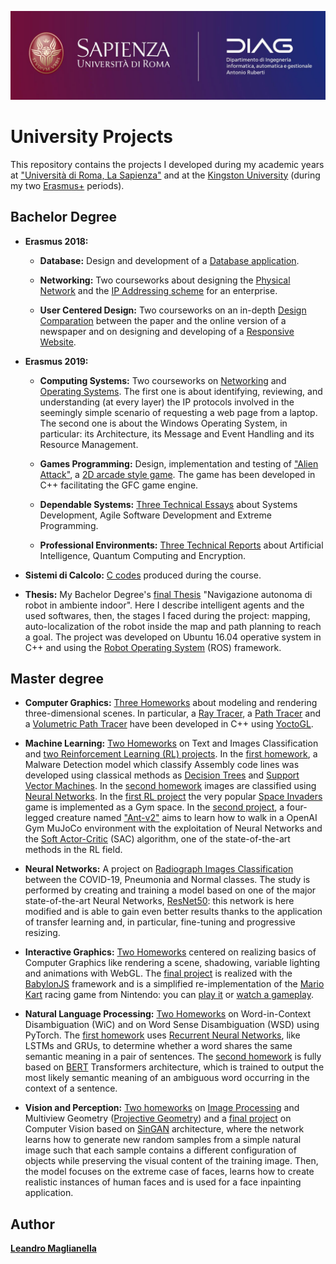 ![logo](./Bachelor%20degree/sapienza.jpg)
# University Projects
This repository contains the projects I developed during my academic years at ["Università di Roma, La Sapienza"](https://www.uniroma1.it/it/pagina-strutturale/home) and at the [Kingston University](https://www.kingston.ac.uk/) (during my two [Erasmus+](https://erasmus-plus.ec.europa.eu/) periods).

## Bachelor Degree
- **Erasmus 2018:**
  - **Database:** Design and development of a [Database application](./Bachelor%20degree/ERASMUS%201/Database).
  
  - **Networking:** Two courseworks about designing the [Physical Network](./Bachelor%20degree/ERASMUS%201/Networking/Coursework1%20-%20physical%20network%20design) and the [IP Addressing scheme](./Bachelor%20degree/ERASMUS%201/Networking/Coursework2%20-%20IP%20addreessing%20scheme%20design) for an enterprise.
  
  - **User Centered Design:** Two courseworks on an in-depth [Design Comparation](./Bachelor%20degree/ERASMUS%201/User%20Centered%20Design/Coursework%20A%20-%20Design%20comparation) between the paper and the online version of a newspaper and on designing and developing of a [Responsive Website](./Bachelor%20degree/ERASMUS%201/User%20Centered%20Design/Coursework%20B%20-%20Website%20design).

- **Erasmus 2019:**
  - **Computing Systems:** Two courseworks on [Networking](./Bachelor%20degree/ERASMUS%202/Computing%20Systems/Networking%20Coursework) and [Operating Systems](./Bachelor%20degree/ERASMUS%202/Computing%20Systems/Operating%20Systems%20Coursework). The first one is about identifying, reviewing, and understanding (at every layer) the IP protocols involved in the seemingly simple scenario of requesting a web page from a laptop. The second one is about the Windows Operating System, in particular: its Architecture, its Message and Event Handling and its Resource Management.

  - **Games Programming:** Design, implementation and testing of ["Alien Attack"](https://www.youtube.com/watch?v=LT6yNk9aptU), a [2D arcade style game](./Bachelor%20degree/ERASMUS%202/Games%20Programming). The game has been developed in C++ facilitating the GFC game engine.
  
  - **Dependable Systems:** [Three Technical Essays](./Bachelor%20degree/ERASMUS%202/Dependable%20Systems) about Systems Development, Agile Software Development and Extreme Programming.
  
  - **Professional Environments:** [Three Technical Reports](./Bachelor%20degree/ERASMUS%202/Professional%20Environments) about Artificial Intelligence, Quantum Computing and Encryption.

- **Sistemi di Calcolo:** [C codes](./Bachelor%20degree/Sistemi%20di%20Calcolo/Code) produced during the course.

- **Thesis:** My Bachelor Degree's [final Thesis](./Bachelor%20degree/Tesi/My_thesis.pdf) "Navigazione autonoma di robot in ambiente indoor". Here I describe intelligent agents and the used softwares, then, the stages I faced during the project: mapping, auto-localization of the robot inside the map and path planning to reach a goal. The project was developed on Ubuntu 16.04 operative system in C++ and using the [Robot Operating System](https://www.ros.org/) (ROS) framework. 

## Master degree

- **Computer Graphics:** [Three Homeworks](./Master%20degree/Computer%20Graphics/) about modeling and rendering three-dimensional scenes. In particular, a [Ray Tracer](./Master%20degree/Computer%20Graphics/HW1), a [Path Tracer](./Master%20degree/Computer%20Graphics/HW2) and a [Volumetric Path Tracer](/Master%20degree/Computer%20Graphics/HW3) have been developed in C++ using [YoctoGL](https://github.com/xelatihy/yocto-gl).

- **Machine Learning:** [Two Homeworks](./Master%20degree/Machine%20Learning) on Text and Images Classification and [two Reinforcement Learning (RL) projects](./Master%20degree/Machine%20Learning). In the [first homework](./Master%20degree/Machine%20Learning/ML_Homework_1), a Malware Detection model which classify Assembly code lines was developed using classical methods as [Decision Trees](https://en.wikipedia.org/wiki/Decision_tree) and [Support Vector Machines](https://en.wikipedia.org/wiki/Support-vector_machine). In the [second homework](./Master%20degree/Machine%20Learning/ML_Homework_2) images are classified using [Neural Networks](https://en.wikipedia.org/wiki/Artificial_neural_network). In the [first RL project](./Master%20degree/Machine%20Learning/RL_Homework) the very popular [Space Invaders](https://it.wikipedia.org/wiki/Space_Invaders) game is implemented as a Gym space. In the [second project](./Master%20degree/Machine%20Learning/RL_project), a four-legged creature named ["Ant-v2"](https://gym.openai.com/envs/Ant-v2/) aims to learn how to walk in a OpenAI Gym MuJoCo environment with the exploitation of Neural Networks and the [Soft Actor-Critic](https://spinningup.openai.com/en/latest/algorithms/sac.html) (SAC) algorithm, one of the state-of-the-art methods in the RL field.

- **Neural Networks:** A project on [Radiograph Images Classification](./Master%20degree/Neural%20Networks) between the COVID-19, Pneumonia and Normal classes. The study is performed by creating and training a model based on one of the major state-of-the-art Neural Networks, [ResNet50](https://arxiv.org/abs/1512.03385): this network is here modified and is able to gain even better results thanks to the application of transfer learning and, in particular, fine-tuning and progressive resizing.

- **Interactive Graphics:** [Two Homeworks](./Master%20degree/Interactive%20Graphics) centered on realizing basics of Computer Graphics like rendering a scene, shadowing, variable lighting and animations with WebGL. The [final project](./Master%20degree/Interactive%20Graphics/project) is realized with the [BabylonJS](https://www.babylonjs.com/) framework and is a simplified re-implementation of the [Mario Kart](https://en.wikipedia.org/wiki/Mario_Kart) racing game from Nintendo: you can [play it](https://sapienzainteractivegraphicscourse.github.io/final-project-ll-team/) or [watch a gameplay](https://www.youtube.com/watch?v=n5YD2v_OD2o).

- **Natural Language Processing:** [Two Homeworks](./Master%20degree/Natural%20Language%20Processing) on Word-in-Context Disambiguation (WiC) and on Word Sense Disambiguation (WSD) using PyTorch. The [first homework](./Master%20degree/Natural%20Language%20Processing/HW1) uses [Recurrent Neural Networks](https://en.wikipedia.org/wiki/Recurrent_neural_network), like LSTMs and GRUs, to determine whether a word shares the same semantic meaning in a pair of sentences. The [second homework](./Master%20degree/Natural%20Language%20Processing/HW3) is fully based on [BERT](https://huggingface.co/transformers/model_doc/bert.html) Transformers architecture, which is trained to output the most likely semantic meaning of an ambiguous word occurring in the context of a sentence.

- **Vision and Perception:** [Two homeworks](./Master%20degree/Vision%20and%20Perception) on [Image Processing](https://en.wikipedia.org/wiki/Digital_image_processing) and Multiview Geometry ([Projective Geometry](https://en.wikipedia.org/wiki/Projective_geometry)) and a [final project](./Master%20degree/Vision%20and%20Perception/Final%20Project) on Computer Vision based on [SinGAN](https://arxiv.org/abs/1905.01164) architecture, where the network learns how to generate new random samples from a simple natural image such that each sample contains a different configuration of objects while preserving the visual content of the training image. Then, the model focuses on the extreme case of faces, learns how to create realistic instances of human faces and is used for a face inpainting application.

## Author

[**Leandro Maglianella**](https://www.linkedin.com/in/leandro-maglianella/)
